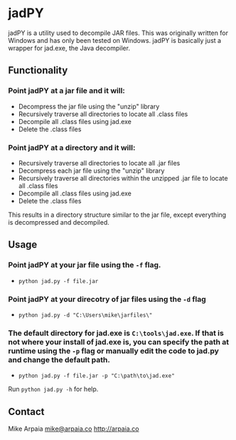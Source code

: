 jadPY
=====

jadPY is a utility used to decompile JAR files. This was originally written for Windows and has only been tested on Windows. jadPY is basically just a wrapper for jad.exe, the Java decompiler. 


Functionality
-------------

### Point jadPY at a jar file and it will:

* Decompress the jar file using the "unzip" library
* Recursively traverse all directories to locate all .class files
* Decompile all .class files using jad.exe
* Delete the .class files

### Point jadPY at a directory and it will:

* Recursively traverse all directories to locate all .jar files
* Decompress each jar file using the "unzip" library
* Recursively traverse all directories within the unzipped .jar file to locate all .class files
* Decompile all .class files using jad.exe
* Delete the .class files

This results in a directory structure similar to the jar file, except everything is decompressed and decompiled.

Usage
-----

### Point jadPY at your jar file using the `-f` flag. 
* `python jad.py -f file.jar`

### Point jadPY at your direcotry of jar files using the `-d` flag
* `python jad.py -d "C:\Users\mike\jarfiles\"`

### The default directory for jad.exe is `C:\tools\jad.exe`. If that is not where your install of jad.exe is, you can specify the path at runtime using the `-p` flag or manually edit the code to jad.py and change the default path. 
* `python jad.py -f file.jar -p "C:\path\to\jad.exe"`


Run `python jad.py -h` for help.

Contact
-------

Mike Arpaia
mike@arpaia.co
http://arpaia.co
